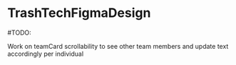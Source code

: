 # TrashTechFigmaDesign


#TODO:

Work on teamCard scrollability to see other team members and update text accordingly per individual